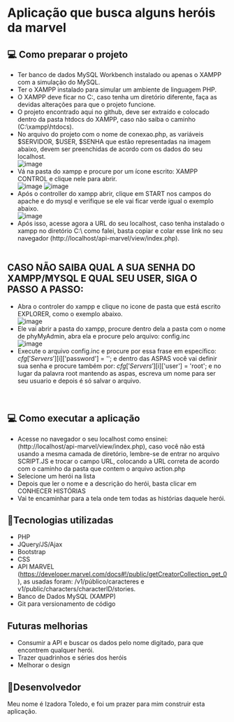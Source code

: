 # Aplicação que busca alguns heróis da marvel

## 💻 Como preparar o projeto

 - Ter banco de dados MySQL Workbench instalado ou apenas o XAMPP com a simulação do MySQL.
 - Ter o XAMPP instalado para simular um ambiente de linguagem PHP.
 - O XAMPP deve ficar no C:\, caso tenha um diretório diferente, faça as devidas alterações para que o projeto funcione.
 - O projeto encontrado aqui no github, deve ser extraído e colocado dentro da pasta htdocs do XAMPP, caso não saiba o caminho (C:\xampp\htdocs).
 - No arquivo do projeto com o nome de conexao.php, as variáveis $SERVIDOR, $USER, $SENHA que estão representadas na imagem abaixo, devem ser preenchidas de acordo com os dados do seu localhost.<br>
 ![image](https://user-images.githubusercontent.com/121051093/211684054-f830f752-c714-485a-b55b-3b14f2ff1441.png)
 - Vá na pasta do xampp e procure por um ícone escrito: XAMPP CONTROL e clique nele para abrir. <br>
![image](https://user-images.githubusercontent.com/121051093/211684347-2f0d5282-b120-404b-b5ae-3dbb1a3d2967.png)
![image](https://user-images.githubusercontent.com/121051093/211684369-91403a6e-30d5-4317-8586-2b87472c102d.png)
- Após o controller do xampp abrir, clique em START nos campos do apache e do mysql e verifique se ele vai ficar verde igual o exemplo abaixo. <br>
![image](https://user-images.githubusercontent.com/121051093/211684563-d41f5b48-9161-4181-bdd5-05e5f44ee857.png)
- Após isso, acesse agora a URL do seu localhost, caso tenha instalado o xampp no diretório C:\ como falei, basta copiar e colar esse link no seu navegador (http://localhost/api-marvel/view/index.php).<br><br>

## CASO NÃO SAIBA QUAL A SUA SENHA DO XAMPP/MYSQL E QUAL SEU USER, SIGA O PASSO A PASSO: <br>
- Abra o controler do xampp e clique no icone de pasta que está escrito EXPLORER, como o exemplo abaixo. <br>
![image](https://user-images.githubusercontent.com/121051093/211686484-3b97d16b-fddd-42ff-b74e-330e292fd604.png)
- Ele vai abrir a pasta do xampp, procure dentro dela a pasta com o nome de phyMyAdmin, abra ela e procure pelo arquivo: config.inc <br>
![image](https://user-images.githubusercontent.com/121051093/211686623-ef75ff75-6488-45c1-a720-f5624c2dc948.png)
- Execute o arquivo config.inc e procure por essa frase em específico: $cfg['Servers'][$i]['password'] = ''; e dentro das ASPAS você vai definir sua senha e procure também por: $cfg['Servers'][$i]['user'] = 'root'; e no lugar da palavra root mantendo as aspas, escreva um nome para ser seu usuario e depois é só salvar o arquivo.<br><br><br>
## 💻 Como executar a aplicação
- Acesse no navegador o seu localhost como ensinei: (http://localhost/api-marvel/view/index.php), caso você não está usando a mesma camada de diretório, lembre-se de entrar no arquivo SCRIPT.JS e trocar o campo URL, colocando a URL correta de acordo com o caminho da pasta que contem o arquivo action.php
- Selecione um herói na lista
- Depois que ler o nome e a descrição do herói, basta clicar em CONHECER HISTÓRIAS
- Vai te encaminhar para a tela onde tem todas as histórias daquele herói.

## 🔧Tecnologias utilizadas
- PHP
- JQuery/JS/Ajax
- Bootstrap
- CSS
- API MARVEL (https://developer.marvel.com/docs#!/public/getCreatorCollection_get_0), as usadas foram: /v1/público/caracteres e v1/public/characters/characterID/stories.
- Banco de Dados MySQL (XAMPP)
- Git para versionamento de código

## Futuras melhorias
- Consumir a API e buscar os dados pelo nome digitado, para que encontrem qualquer herói.
- Trazer quadrinhos e séries dos heróis
- Melhorar o design

## 📝Desenvolvedor
Meu nome é Izadora Toledo, e foi um prazer para mim construir esta aplicação. 
 



